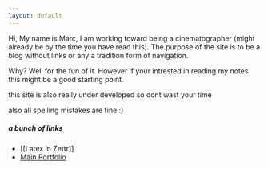 ```yaml
---
layout: default
---
```

Hi, My name is Marc, I am working toward being a cinematographer (might already be by the time you have read this).
The purpose of the site is to be a blog without links or any a tradition form of navigation.

Why? Well for the fun of it. However if your intrested in reading my notes this might be a good starting point.

this site is also really under developed so dont wast your time

also all spelling mistakes are fine :)


##### a bunch of links
- [[Latex in Zettr]]
- [Main Portfolio](marcnickl.com)
